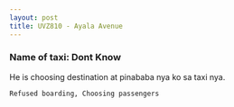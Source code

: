 ```yaml
---
layout: post
title: UVZ810 - Ayala Avenue
---
```


### Name of taxi: Dont Know

He is choosing destination at pinababa nya ko sa taxi nya.

```Refused boarding, Choosing passengers```
